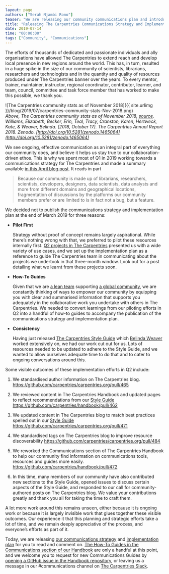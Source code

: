```yaml
---
layout: page
authors: ["Serah Njambi Rono"]
teaser: "We are releasing our community communications plan and introducing how-to guides for community-led communications"
title: "Releasing The Carpentries Communications Strategy and Implementation Plan"
date: 2019-07-14
time: "00:00:00"
tags: ["Community", "Communications"]
---
```


The efforts of thousands of dedicated and passionate individuals and ally organisations have allowed The Carpentries to extend reach and develop local presence in new regions around the world. This has, in turn, resulted in a huge spike in the size of our community of scientists, librarians, researchers and technologists and in the quantity and quality of resources produced under The Carpentries banner over the years. To every mentor, trainer, maintainer, instructor, regional coordinator, contributor, learner, and team, council, committee and task force member that has worked to make this possible, we thank you.

![The Carpentries community stats as of November 2018]({{ site.urlimg }}/blog/2019/07/carpentries-community-stats-Nov-2018.png)
<br/>_Above, The Carpentries community stats as of November 2018, [source](http://doi.org/10.5281/zenodo.1465064).
Williams, Elizabeth, Becker, Erin, Teal, Tracy, Cranston, Karen, Hertweck, Kate, & Weaver, Belinda. (2018, October 17). The Carpentries Annual Report 2018. Zenodo. [http://doi.org/10.5281/zenodo.1465064](http://doi.org/10.5281/zenodo.1465064)_

We see ongoing, effective communication as an integral part of everything our community does, and believe it helps us stay true to our collaboration-driven ethos. This is why we spent most of Q1 in 2019 working towards a communications strategy for The Carpentries and made a summary available [in this April blog post](https://carpentries.org/blog/2019/04/how-and-why-we-communicate/). It reads in part

>Because our community is made up of librarians, researchers, scientists, developers, designers, data scientists, data analysts and more from different domains and geographical locations, fragmentation of discussions by the platforms our community members prefer or are limited to is in fact not a bug, but a feature. 


We decided not to publish the communications strategy and implementation plan at the end of March 2019 for three reasons:

- **Pilot First**

  Strategy without proof of concept remains largely aspirational. While there’s nothing wrong with that, we preferred to pilot these resources internally first. [Q2 projects in The Carpentries](https://carpentries.org/blog/2019/05/q2-work-at-the-carpentries/) presented us with a wide variety of use cases, and we set up the implementation plan as a reference to guide The Carpentries team in communicating about the projects we undertook in that three-month window. Look out for a post detailing what we learnt from these projects soon.

- **How-To Guides**

  Given that we are [a lean team](http://carpentries.org/team/) supporting [a global community](https://carpentries.org/files/assessment/TheCarpentries2018AnnualReport.pdf), we are constantly thinking of ways to empower our community by equipping you with clear and summarised information that supports you adequately in the collaborative work you undertake with others in The Carpentries. We needed to convert learnings from our piloting efforts in Q2 into a handful of how-to guides to accompany the publication of the communications strategy and implementation plan.

- **Consistency**

  Having just released [The Carpentries Style Guide](https://docs.carpentries.org/topic_folders/communications/resources/style-guide.html) which [Belinda Weaver](https://twitter.com/cloudaus) worked extensively on, we had our work cut out for us. Lots of resources needed to be updated to adhere to the Style Guide, and we wanted to allow ourselves adequate time to do that and to cater to ongoing conversations around this.  

Some visible outcomes of these implementation efforts in Q2 include:

1. We standardised author information on The Carpentries blog. <https://github.com/carpentries/carpentries.org/pull/465>

1. We reviewed content in The Carpentries Handbook and updated pages to reflect recommendations from our [Style Guide](https://docs.carpentries.org/topic_folders/communications/resources/style-guide.html) <https://github.com/carpentries/handbook/pull/462>

1. We updated content in The Carpentries blog to match best practices spelled out in our [Style Guide](https://docs.carpentries.org/topic_folders/communications/resources/style-guide.html) <https://github.com/carpentries/carpentries.org/pull/471>

1. We standardised tags on The Carpentries blog to improve resource discoverability <https://github.com/carpentries/carpentries.org/pull/484>

1. We reworked the Communications section of The Carpentries Handbook to help our community find information on communications tools, resources and guides more easily. <https://github.com/carpentries/handbook/pull/472> 

1. In this time, many members of our community have also contributed new sections to the Style Guide, opened issues to discuss certain aspects of the Style Guide, and responded to our call for community-authored posts on The Carpentries blog. We value your contributions greatly and thank you all for taking the time to craft them. 

A lot more work around this remains unseen, either because it is ongoing work or because it is largely invisible work that glues together these visible outcomes. Our experience it that this planning and strategic efforts take a lot of time, and we remain deeply appreciative of the process, and everyone’s efforts as part of it.

Today, we are releasing [our communications strategy](https://docs.carpentries.org/topic_folders/communications/resources/comms-strategy.html) and [implementation plan](https://docs.carpentries.org/topic_folders/communications/resources/comms-implementation-plan.html) for you to read and comment on. [The How-To Guides in the Communications section of our Handbook](https://docs.carpentries.org/topic_folders/communications/guides/index.html) are only a handful at this point, and we welcome you to request for new Communications Guides by [opening a GitHub issue in the Handbook repository](https://github.com/carpentries/handbook/issues), or leaving us a message in our #communications channel on [The Carpentries Slack](https://swcarpentry.slack.com/).
